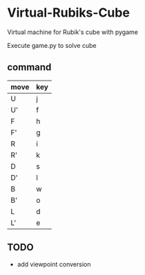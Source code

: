 # Virtual-Rubiks-Cube

Virtual machine for Rubik's cube with pygame

Execute game.py to solve cube

## command
|move|key|
|----|---|
|U|j|
|U'|f|
|F|h|
|F'|g|
|R|i|
|R'|k|
|D|s|
|D'|l|
|B|w|
|B'|o|
|L|d|
|L'|e|


## TODO
- add viewpoint conversion
